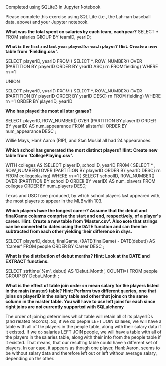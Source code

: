 Completed using SQLite3 in Jupyter Notebook

Please complete this exercise using SQL Lite (i.e., the Lahman baseball data, above) and your Jupyter notebook.

__What was the total spent on salaries by each team, each year?__
SELECT * FROM salaries GROUP BY teamID, yearID;

__What is the first and last year played for each player? Hint: Create a new table from 'Fielding.csv'.__

SELECT playerID, yearID
FROM (
SELECT *, ROW_NUMBER()
OVER (PARTITION BY playerID ORDER BY yearID ASC) rn
FROM fielding)
WHERE rn =1

UNION

SELECT playerID, yearID
FROM (
SELECT *, ROW_NUMBER()
OVER (PARTITION BY playerID ORDER BY yearID DESC) rn
FROM fielding)
WHERE rn =1
ORDER BY playerID, yearID


__Who has played the most all star games?__

SELECT playerID,
ROW_NUMBER() OVER (PARTITION BY playerID ORDER BY yearID) AS num_appearance
FROM allstarfull
ORDER BY num_appearance DESC
;


Willie Mays, Hank Aaron (RIP), and Stan Musial all had 24 appearances.

__Which school has generated the most distinct players? Hint: Create new table from 'CollegePlaying.csv'.__

WITH colleges AS
(SELECT playerID, schoolID, yearID
FROM (
SELECT * , ROW_NUMBER()
OVER (PARTITION BY playerID ORDER BY yearID DESC) rn
FROM collegeplaying)
WHERE rn =1
)
SELECT schoolID,
ROW_NUMBER() OVER (PARTITION BY schoolID ORDER BY yearID) AS num_players
FROM colleges
ORDER BY num_players DESC;

Texas and USC have produced, by which school players last appeared with, the most players to appear in the MLB with 103.

__Which players have the longest career? Assume that the debut and finalGame columns comprise the start and end, respectively, of a player's career. Hint: Create a new table from 'Master.csv'. Also note that strings can be converted to dates using the DATE function and can then be subtracted from each other yielding their difference in days.__

SELECT
playerID, debut, finalGame,
(DATE(finalGame) - DATE(debut)) AS 'Career'
FROM people
ORDER BY Career DESC
;

__What is the distribution of debut months? Hint: Look at the DATE and EXTRACT functions.__

SELECT
strftime('%m', debut) AS 'Debut_Month',
COUNT(*)
FROM people
GROUP BY Debut_Month
;

__What is the effect of table join order on mean salary for the players listed in the main (master) table? Hint: Perform two different queries, one that joins on playerID in the salary table and other that joins on the same column in the master table. You will have to use left joins for each since right joins are not currently supported with SQLalchemy.__

The order of joining determines which table will retain all of its playerIDs (and related records). So, if we do people LEFT JOIN salaries, we will have a table with all of the players in the people table, along with their salary data if it existed. If we do salaries LEFT JOIN people, we will have a table with all of the players in the salaries table, along with their info from the people table if it existed. That means, that our resulting table could have a different set of players. In our case, it appears as though one player, Hank Aaron, seems to be without salary data and therefore left out or left without average salary, depending on the other.
